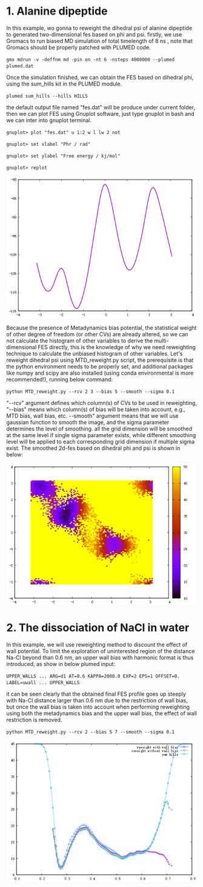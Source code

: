 # 1. Alanine dipeptide

  In this example, wo gonna to reweight the dihedral psi of alanine dipeptide to
generated two-dimensional fes based on phi and psi. firstly, we use Gromacs to run 
biased MD simulation of total timelength of 8 ns , note that Gromacs should be properly patched with PLUMED code.

`gmx mdrun -v -deffnm md -pin on -nt 6 -nsteps 4000000 --plumed plumed.dat`

  Once the simulation finished, we can obtain the FES based on dihedral phi, using the sum_hills kit in the PLUMED module.

`plumed sum_hills --hills HILLS`

  the default output file named "fes.dat" will be produce under current folder, then we can plot FES using Gnuplot software,
just type gnuplot in bash and we can inter into gnuplot terminal.

`gnuplot> plot "fes.dat" u 1:2 w l lw 2 not`

`gnuplot> set xlabel "Phr / rad"`

`gnuplot> set ylabel "Free energy / kj/mol"`

`gnuplot> replot`

![fes_sumhills.png](examples%2Falanine_dipeptide%2Ffes_sumhills.png)

  Because the presence of Metadynamics bias potential, the statistical weight of other degree of freedom (or other CVs) are 
already altered, so we can not calculate the histogram of other variables to derive the multi-dimensional FES directly, this
is the knowledge of why we need reweighting technique to calculate the unbiased histogram of other variables. Let's reweight 
  dihedral psi using MTD_reweight.py script, the prerequisite is that the python environment needs to be properly set, 
  and additional packages like numpy and scipy are also installed (using conda environmental is more recommended!), 
  running below command:

`python MTD_reweight.py --rcv 2 3 --bias 5 --smooth --sigma 0.1`

"--rcv" argument defines which column(s) of CVs to be used in reweighting, "--bias" means which column(s) of bias will be 
taken into account, e.g., MTD bias, wall bias, etc. --smooth" argument means that we will use gaussian function to smooth 
the image, and the sigma parameter determines the level of smoothing. all the grid dimension will be smoothed at the same 
level if single sigma parameter exists, while different smoothing level will be applied to each corresponding grid dimension 
if multiple sigma exist. The smoothed 2d-fes based on dihedral phi and psi is shown in below:

![fes_phi_psi.png](examples%2Falanine_dipeptide%2Ffes_phi_psi.png)


# 2. The dissociation of NaCl in water

  In this example, we will use reweighting method to discount the effect of wall potential. To limit the exploration of 
uninterested region of the distance Na-Cl beyond than 0.6 nm, an upper wall bias with harmonic format is thus introduced, as 
  show in below plumed input:

``UPPER_WALLS ...
 ARG=d1
 AT=0.6
 KAPPA=2000.0
 EXP=2
 EPS=1
 OFFSET=0.
 LABEL=uwall
... UPPER_WALLS``

it can be seen clearly that the obtained final FES profile goes up steeply with Na-Cl distance larger than 0.6 nm due to 
the restriction of wall bias, but once the wall bias is taken into account when performing reweighting using both the 
metadynamics bias and the upper wall bias, the effect of wall restriction is removed.

`python MTD_reweight.py --rcv 2 --bias 5 7 --smooth --sigma 0.1`

![reweighted_fes.png](examples%2FNaCl_dissociation_in_water%2Freweighted_fes.png)



